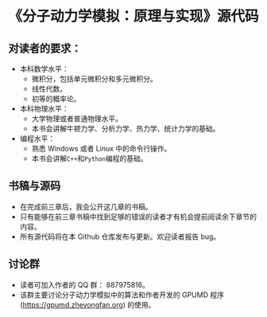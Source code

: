 # 《分子动力学模拟：原理与实现》源代码

## 对读者的要求：
* 本科数学水平：
    * 微积分，包括单元微积分和多元微积分。
    * 线性代数。
    * 初等的概率论。
* 本科物理水平：
    * 大学物理或者普通物理水平。
    * 本书会讲解牛顿力学、分析力学、热力学、统计力学的基础。
* 编程水平：
    * 熟悉 Windows 或者 Linux 中的命令行操作。
    * 本书会讲解`C++`和`Python`编程的基础。

##  书稿与源码
* 在完成前三章后，我会公开这几章的书稿。
* 只有能够在前三章书稿中找到足够的错误的读者才有机会提前阅读余下章节的内容。
* 所有源代码将在本 Github 仓库发布与更新。欢迎读者报告 bug。

## 讨论群
* 读者可加入作者的 QQ 群： 887975816。
* 该群主要讨论分子动力学模拟中的算法和作者开发的 GPUMD 程序 (https://gpumd.zheyongfan.org) 的使用。

